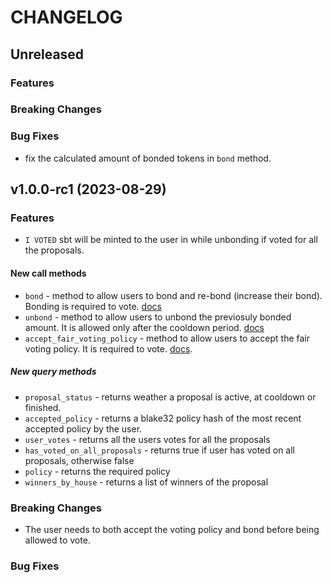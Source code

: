 <!-- markdownlint-disable MD013 -->
<!-- markdownlint-disable MD024 -->

<!--
Changelogs are for humans, not machines.
There should be an entry for every single version.
The same types of changes should be grouped.
The latest version comes first.
The release date of each version is displayed.

Usage:

Change log entries are to be added to the Unreleased section. Example entry:

* [#<PR-number>](https://github.com/umee-network/umee/pull/<PR-number>) <description>

-->

# CHANGELOG

## Unreleased

### Features

### Breaking Changes

### Bug Fixes

- fix the calculated amount of bonded tokens in `bond` method.

## v1.0.0-rc1 (2023-08-29)

### Features

- `I VOTED` sbt will be minted to the user in while unbonding if voted for all the proposals.

#### New call methods

- `bond` - method to allow users to bond and re-bond (increase their bond). Bonding is required to vote. [docs](https://github.com/near-ndc/gov/blob/main/framework-v1/elections-voting.md)
- `unbond` - method to allow users to unbond the previosuly bonded amount. It is allowed only after the cooldown period. [docs](https://github.com/near-ndc/gov/blob/main/framework-v1/elections-voting.md)
- `accept_fair_voting_policy` - method to allow users to accept the fair voting policy. It is required to vote. [docs](https://github.com/near-ndc/gov/blob/main/framework-v1/elections-voting.md).

##### New query methods

- `proposal_status` - returns weather a proposal is active, at cooldown or finished.
- `accepted_policy` - returns a blake32 policy hash of the most recent accepted policy by the user.
- `user_votes` - returns all the users votes for all the proposals
- `has_voted_on_all_proposals` - returns true if user has voted on all proposals, otherwise false
- `policy` - returns the required policy
- `winners_by_house` - returns a list of winners of the proposal

### Breaking Changes

- The user needs to both accept the voting policy and bond before being allowed to vote.

### Bug Fixes
